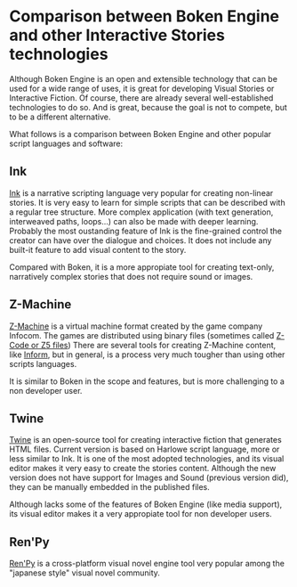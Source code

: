 # Comparison between Boken Engine and other Interactive Stories technologies

Although Boken Engine is an open and extensible technology that can be used for a wide range of uses, it is great for developing Visual Stories or Interactive Fiction. Of course, there are already several well-established technologies to do so. And is great, because the goal is not to compete, but to be a different alternative.

What follows is a comparison between Boken Engine and other popular script languages and software:

## Ink

[Ink](https://www.inklestudios.com/ink/) is a narrative scripting language very popular for creating non-linear stories. 
It is very easy to learn for simple scripts that can be described with a regular tree structure. More complex application (with text generation, interweaved paths, loops...) can also be made with deeper learning. 
Probably the most oustanding feature of Ink is the fine-grained control the creator can have over the dialogue and choices.
It does not include any built-it feature to add visual content to the story.

Compared with Boken, it is a more appropiate tool for creating text-only, narratively complex stories that does not require sound or images.

## Z-Machine

[Z-Machine](http://www.inform-fiction.org/zmachine/standards/z1point0/index.html) is a virtual machine format created by the game company Infocom. The games are distributed using binary files (sometimes called [Z-Code or Z5 files](http://fileformats.archiveteam.org/wiki/Z-code))
There are several tools for creating Z-Machine content, like [Inform](http://inform7.com/), but in general, is a process very much tougher than using other scripts languages.

It is similar to Boken in the scope and features, but is more challenging to a non developer user. 

## Twine

[Twine](http://twinery.org/) is an open-source tool for creating interactive fiction that generates HTML files. Current version is based on Harlowe script language, more or less similar to Ink.
It is one of the most adopted technologies, and its visual editor makes it very easy to create the stories content. Although the new version does not have support for Images and Sound (previous version did), they can be manually embedded in the published files.

Although lacks some of the features of Boken Engine (like media support), its visual editor makes it a very appropiate tool for non developer users.

## Ren'Py

[Ren'Py](https://www.renpy.org/) is a cross-platform visual novel engine tool very popular among the "japanese style" visual novel community.

